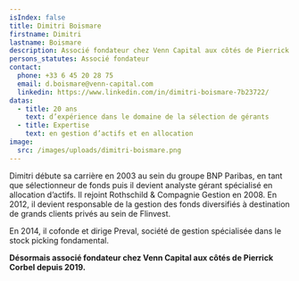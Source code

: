 ```yaml
---
isIndex: false
title: Dimitri Boismare
firstname: Dimitri
lastname: Boismare
description: Associé fondateur chez Venn Capital aux côtés de Pierrick Corbel depuis 2019
persons_statutes: Associé fondateur
contact:
  phone: +33 6 45 20 28 75
  email: d.boismare@venn-capital.com
  linkedin: https://www.linkedin.com/in/dimitri-boismare-7b23722/
datas:
  - title: 20 ans
    text: d’expérience dans le domaine de la sélection de gérants
  - title: Expertise
    text: en gestion d’actifs et en allocation
image:
  src: /images/uploads/dimitri-boismare.png
---
```

Dimitri débute sa carrière en 2003 au sein du groupe BNP Paribas, en tant que sélectionneur de fonds puis il devient analyste gérant spécialisé en allocation d’actifs. Il rejoint Rothschild & Compagnie Gestion en 2008.
En 2012, il devient responsable de la gestion des fonds diversifiés à destination de grands clients privés au sein de Flinvest.

En 2014, il cofonde et dirige Preval, société de gestion spécialisée dans le stock picking fondamental.

**Désormais associé fondateur chez Venn Capital aux côtés de Pierrick Corbel depuis 2019.**